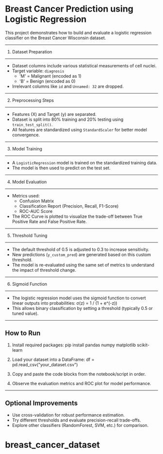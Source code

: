 
Breast Cancer Prediction using Logistic Regression
==================================================

This project demonstrates how to build and evaluate a logistic regression classifier on the Breast Cancer Wisconsin dataset.

---------------------------
1. Dataset Preparation
---------------------------
- Dataset columns include various statistical measurements of cell nuclei.
- Target variable: `diagnosis`
    - 'M' = Malignant (encoded as 1)
    - 'B' = Benign (encoded as 0)
- Irrelevant columns like `id` and `Unnamed: 32` are dropped.

---------------------------
2. Preprocessing Steps
---------------------------
- Features (X) and Target (y) are separated.
- Dataset is split into 80% training and 20% testing using `train_test_split()`.
- All features are standardized using `StandardScaler` for better model convergence.

---------------------------
3. Model Training
---------------------------
- A `LogisticRegression` model is trained on the standardized training data.
- The model is then used to predict on the test set.

---------------------------
4. Model Evaluation
---------------------------
- Metrics used:
  - Confusion Matrix
  - Classification Report (Precision, Recall, F1-Score)
  - ROC-AUC Score
- The ROC Curve is plotted to visualize the trade-off between True Positive Rate and False Positive Rate.

---------------------------
5. Threshold Tuning
---------------------------
- The default threshold of 0.5 is adjusted to 0.3 to increase sensitivity.
- New predictions (`y_custom_pred`) are generated based on this custom threshold.
- The model is re-evaluated using the same set of metrics to understand the impact of threshold change.

---------------------------
6. Sigmoid Function
---------------------------
- The logistic regression model uses the sigmoid function to convert linear outputs into probabilities:
  σ(z) = 1 / (1 + e^(-z))
- This allows binary classification by setting a threshold (typically 0.5 or tuned value).

---------------------------
How to Run
---------------------------
1. Install required packages:
   pip install pandas numpy matplotlib scikit-learn

2. Load your dataset into a DataFrame:
   df = pd.read_csv("your_dataset.csv")

3. Copy and paste the code blocks from the notebook/script in order.

4. Observe the evaluation metrics and ROC plot for model performance.

---------------------------
Optional Improvements
---------------------------
- Use cross-validation for robust performance estimation.
- Try different thresholds and evaluate precision-recall trade-offs.
- Explore other classifiers (RandomForest, SVM, etc.) for comparison.

# breast_cancer_dataset
